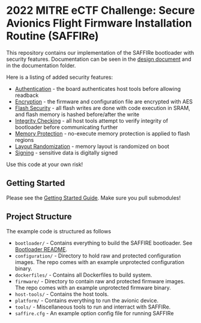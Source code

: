 # 2022 MITRE eCTF Challenge: Secure Avionics Flight Firmware Installation Routine (SAFFIRe)
This repository contains our implementation of the SAFFIRe bootloader with security features. Documentation can be seen in the [design document](design_document.pdf) and in the documentation folder.

Here is a listing of added security features:
- [Authentication](documentation/authentication.md) - the board authenticates host tools before allowing readback
- [Encryption](documentation/encryption.md) - the firmware and configuration file are encrypted with AES
- [Flash Security](documentation/flash_check.md) - all flash writes are done with code execution in SRAM, and flash memory is hashed before/after the write
- [Integrity Checking](documentation/integrity.md) - all host tools attempt to verify integrity of bootloader before communicating further
- [Memory Protection](documentation/mpu.md) - no-execute memory protection is applied to flash regions
- [Layout Randomization](documentation/randomization.md) - memory layout is randomized on boot
- [Signing](documentation/signatures.md) - sensitive data is digitally signed

Use this code at your own risk!

## Getting Started
Please see the [Getting Started Guide](getting_started.md).
Make sure you pull submodules!

## Project Structure
The example code is structured as follows

* `bootloader/` - Contains everything to build the SAFFIRE bootloader. See [Bootloader README](bootloader/README.md).
* `configuration/` - Directory to hold raw and protected configuration images. The repo comes with an example unprotected configuration binary.
* `dockerfiles/` - Contains all Dockerfiles to build system.
* `firmware/` - Directory to contain raw and protected firmware images. The repo comes with an example unprotected firmware binary.
* `host-tools/` - Contains the host tools.
* `platform/` - Contains everything to run the avionic device.
* `tools/` - Miscellaneous tools to run and interract with SAFFIRe.
* `saffire.cfg` - An example option config file for running SAFFIRe

